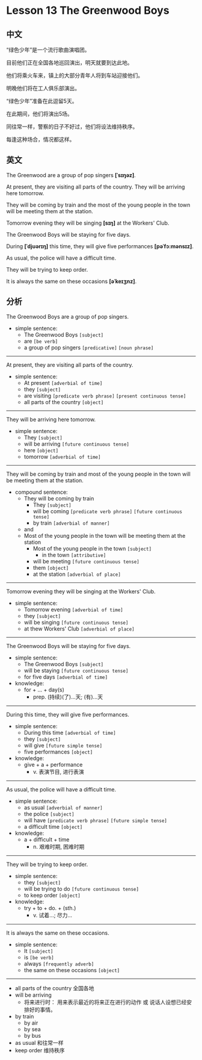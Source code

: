 # Lesson 13 The Greenwood Boys

## 中文

“绿色少年”是一个流行歌曲演唱团。

目前他们正在全国各地巡回演出，明天就要到达此地。

他们将乘火车来，镇上的大部分青年人将到车站迎接他们。

明晚他们将在工人俱乐部演出。

“绿色少年”准备在此逗留5天。

在此期间，他们将演出5场。

同往常一样，警察的日子不好过，他们将设法维持秩序。

每逢这种场合，情况都这样。

## 英文

The Greenwood are a group of pop singers **[ˈsɪŋəz]**.

At present, they are visiting all parts of the country. They will be arriving here tomorrow.

They will be coming by train and the most of the young people in the town will be meeting them at the station.

Tomorrow evening they will be singing **[sɪŋ]** at the Workers' Club. 

The Greenwood Boys will be staying for five days.

During **[ˈdjʊərɪŋ]** this time, they will give five performances **[pəˈfɔ:mənsɪz]**.

As usual, the police will have a difficult time.

They will be trying to keep order. 

It is always the same on these occasions **[əˈkeɪʒnz]**.

## 分析

The Greenwood Boys are a group of pop singers.
- simple sentence:
    - The Greenwood Boys `[subject]`
    - are `[be verb]`
    - a group of pop singers `[predicative]` `[noun phrase]`
  
---

At present, they are visiting all parts of the country.
- simple sentence:
    - At present `[adverbial of time]`
    - they `[subject]`
    - are visiting `[predicate verb phrase]` `[present continuous tense]`
    - all parts of the country `[object]`
  
---

They will be arriving here tomorrow.
- simple sentence:
    - They `[subject]`
    - will be arriving `[future continuous tense]`
    - here `[object]`
    - tomorrow `[adverbial of time]`
  
---

They will be coming by train and most of the young people in the town will be meeting them at the station.
- compound sentence:
    - They will be coming by train
        - They `[subject]`
        - will be coming `[predicate verb phrase]` `[future continuous tense]`
        - by train `[adverbial of manner]`
    - and
    - Most of the young people in the town will be meeting them at the station
        - Most of the young people in the town `[subject]`
            - in the town `[attributive]`
        - will be meeting `[future continuous tense]`
        - them `[object]`
        - at the station `[adverbial of place]`
  
---

Tomorrow evening they will be singing at the Workers' Club. 
- simple sentence:
    - Tomorrow evening  `[adverbial of time]`
    - they `[subject]`
    - will be singing `[future continuous tense]`
    - at thew Workers' Club `[adverbial of place]`
  
---

The Greenwood Boys will be staying for five days.
- simple sentence:
    - The Greenwood Boys `[subject]`
    - will be staying `[future continuous tense]`
    - for five days `[adverbial of time]`
- knowledge:
    - for + ... + day(s)
        - prep. (持续)(了)...天; (有)...天
  
---

During this time, they will give five performances.
- simple sentence:
    - During this time `[adverbial of time]`
    - they `[subject]`
    - will give `[future simple tense]`
    - five performances `[object]`
- knowledge:
    - give + a + performance
        - v. 表演节目, 进行表演   
  
---

As usual, the police will have a difficult time.
- simple sentence:
    - as usual `[adverbial of manner]`
    - the police `[subject]`
    - will have `[predicate verb phrase]` `[future simple tense]`
    - a difficult time `[object]`
- knowledge:
    - a + difficult + time
        - n. 艰难时期, 困难时期
  
---

They will be trying to keep order.
- simple sentence:
    - they `[subject]`
    - will be trying to do `[future continuous tense]`
    - to keep order `[object]`
- knowledge:
    - try + to + do. + (sth.)
        - v. 试着...; 尽力...
  
---

It is always the same on these occasions.
- simple sentence:
    - It `[subject]`
    - is `[be verb]`
    - always `[frequently adverb]`
    - the same on these occasions `[object]`
  
---

- all parts of the country 全国各地
- will be arriving
  - 将来进行时： 用来表示最近的将来正在进行的动作 或  说话人设想已经安排好的事情。
- by train
  - by air
  - by sea
  - by bus
- as usual 和往常一样
- keep order 维持秩序


